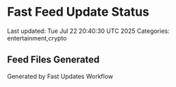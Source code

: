 # Fast Feed Update Status
Last updated: Tue Jul 22 20:40:30 UTC 2025
Categories: entertainment,crypto

## Feed Files Generated

Generated by Fast Updates Workflow

